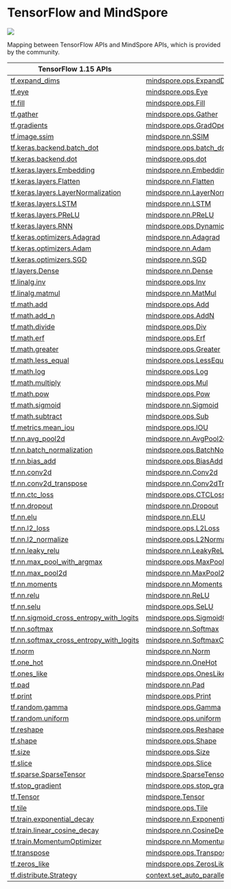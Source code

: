 # TensorFlow and MindSpore

<a href="https://gitee.com/mindspore/docs/blob/master/docs/mindspore/migration_guide/source_en/api_mapping/tensorflow_api_mapping.md" target="_blank"><img src="https://gitee.com/mindspore/docs/raw/master/resource/_static/logo_source.png"></a>

Mapping between TensorFlow APIs and MindSpore APIs, which is provided by the community.

| TensorFlow  1.15 APIs                                                                                                                               | MindSpore APIs                                                                                                                                                | Description |
|-----------------------------------------------------------------------------------------------------------------------------------------------------|-------------------------------------------------------------------------------------------------------------------------------------------------------------------|------|
| [tf.expand_dims](http://www.tensorflow.org/versions/r1.15/api_docs/python/tf/expand_dims)                                                           |[mindspore.ops.ExpandDims](https://mindspore.cn/docs/api/en/master/api_python/ops/mindspore.ops.ExpandDims.html)                                                   | same |
| [tf.eye](http://www.tensorflow.org/versions/r1.15/api_docs/python/tf/eye)                                                                           |[mindspore.ops.Eye](https://mindspore.cn/docs/api/en/master/api_python/ops/mindspore.ops.Eye.html)                                                                 | same |
| [tf.fill](http://www.tensorflow.org/versions/r1.15/api_docs/python/tf/fill)                                                                         |[mindspore.ops.Fill](https://mindspore.cn/docs/api/en/master/api_python/ops/mindspore.ops.Fill.html)                                                               | same |
| [tf.gather](http://www.tensorflow.org/versions/r1.15/api_docs/python/tf/gather)                                                                     |[mindspore.ops.Gather](https://mindspore.cn/docs/api/en/master/api_python/ops/mindspore.ops.Gather.html)                                                           | same |
| [tf.gradients](https://tensorflow.google.cn/versions/r1.15/api_docs/python/tf/gradients)                                                            |[mindspore.ops.GradOperation](https://www.mindspore.cn/docs/api/en/master/api_python/ops/mindspore.ops.GradOperation.html)                                         |[diff](https://www.mindspore.cn/docs/migration_guide/en/master/api_mapping/tensorflow_diff/GradOperation.html)|
| [tf.image.ssim](http://www.tensorflow.org/versions/r1.15/api_docs/python/tf/image/ssim)                                                             |[mindspore.nn.SSIM](https://mindspore.cn/docs/api/en/master/api_python/nn/mindspore.nn.SSIM.html)                                                                  | same |
| [tf.keras.backend.batch_dot](http://www.tensorflow.org/versions/r1.15/api_docs/python/tf/keras/backend/batch_dot)                                   |[mindspore.ops.batch_dot](https://mindspore.cn/docs/api/en/master/api_python/ops/mindspore.ops.batch_dot.html)                                                     | same |
| [tf.keras.backend.dot](http://www.tensorflow.org/versions/r1.15/api_docs/python/tf/keras/backend/dot)                                               |[mindspore.ops.dot](https://mindspore.cn/docs/api/en/master/api_python/ops/mindspore.ops.batch_dot.html)                                                           | same |
| [tf.keras.layers.Embedding](http://www.tensorflow.org/versions/r1.15/api_docs/python/tf/keras/layers/Embedding)                                     |[mindspore.nn.Embedding](https://mindspore.cn/docs/api/en/master/api_python/nn/mindspore.nn.Embedding.html)                                                        | same |
| [tf.keras.layers.Flatten](http://www.tensorflow.org/versions/r1.15/api_docs/python/tf/keras/layers/Flatten)                                         |[mindspore.nn.Flatten](https://mindspore.cn/docs/api/en/master/api_python/nn/mindspore.nn.Flatten.html)                                                            | same |
| [tf.keras.layers.LayerNormalization](http://www.tensorflow.org/versions/r1.15/api_docs/python/tf/keras/layers/LayerNormalization)                   |[mindspore.nn.LayerNorm](https://mindspore.cn/docs/api/en/master/api_python/nn/mindspore.nn.LayerNorm.html)                                                        | same |
| [tf.keras.layers.LSTM](http://www.tensorflow.org/versions/r1.15/api_docs/python/tf/keras/layers/LSTM)                                               |[mindspore.nn.LSTM](https://mindspore.cn/docs/api/en/master/api_python/nn/mindspore.nn.LSTM.html)                                                                  | same |
| [tf.keras.layers.PReLU](http://www.tensorflow.org/versions/r1.15/api_docs/python/tf/keras/layers/PReLU)                                             |[mindspore.nn.PReLU](https://mindspore.cn/docs/api/en/master/api_python/nn/mindspore.nn.PReLU.html)                                                                | same |
| [tf.keras.layers.RNN](http://www.tensorflow.org/versions/r1.15/api_docs/python/tf/keras/layers/RNN)                                                 |[mindspore.ops.DynamicRNN](https://mindspore.cn/docs/api/en/master/api_python/ops/mindspore.ops.DynamicRNN.html)                                                   | same |
| [tf.keras.optimizers.Adagrad](http://www.tensorflow.org/versions/r1.15/api_docs/python/tf/keras/optimizers/Adagrad)                                 |[mindspore.nn.Adagrad](https://mindspore.cn/docs/api/en/master/api_python/nn/mindspore.nn.Adagrad.html)                                                            |[diff](https://www.mindspore.cn/docs/migration_guide/en/master/api_mapping/tensorflow_diff/Adagrad.html)|
| [tf.keras.optimizers.Adam](http://www.tensorflow.org/versions/r1.15/api_docs/python/tf/keras/optimizers/Adam)                                       |[mindspore.nn.Adam](https://mindspore.cn/docs/api/en/master/api_python/nn/mindspore.nn.Adam.html)                                                                  |[diff](https://www.mindspore.cn/docs/migration_guide/en/master/api_mapping/tensorflow_diff/Adam.html)|
| [tf.keras.optimizers.SGD](http://www.tensorflow.org/versions/r1.15/api_docs/python/tf/keras/optimizers/SGD)                                         |[mindspore.nn.SGD](https://mindspore.cn/docs/api/en/master/api_python/nn/mindspore.nn.SGD.html)                                                                    |[diff](https://www.mindspore.cn/docs/migration_guide/en/master/api_mapping/tensorflow_diff/SGD.html)|
| [tf.layers.Dense](http://www.tensorflow.org/versions/r1.15/api_docs/python/tf/layers/Dense)                                                         |[mindspore.nn.Dense](https://mindspore.cn/docs/api/en/master/api_python/nn/mindspore.nn.Dense.html)                                                                | same |
| [tf.linalg.inv](http://www.tensorflow.org/versions/r1.15/api_docs/python/tf/linalg/inv)                                                             |[mindspore.ops.Inv](https://mindspore.cn/docs/api/en/master/api_python/ops/mindspore.ops.Inv.html)                                                                 | same |
| [tf.linalg.matmul](http://www.tensorflow.org/versions/r1.15/api_docs/python/tf/linalg/matmul)                                                       |[mindspore.nn.MatMul](https://mindspore.cn/docs/api/en/master/api_python/nn/mindspore.nn.MatMul.html)                                                              | same |
| [tf.math.add](http://www.tensorflow.org/versions/r1.15/api_docs/python/tf/math/add)                                                                 |[mindspore.ops.Add](https://mindspore.cn/docs/api/en/master/api_python/ops/mindspore.ops.Add.html)                                                                 | same |
| [tf.math.add_n](http://www.tensorflow.org/versions/r1.15/api_docs/python/tf/math/add_n)                                                             |[mindspore.ops.AddN](https://mindspore.cn/docs/api/en/master/api_python/ops/mindspore.ops.AddN.html)                                                               | same |
| [tf.math.divide](http://www.tensorflow.org/versions/r1.15/api_docs/python/tf/math/divide)                                                           |[mindspore.ops.Div](https://mindspore.cn/docs/api/en/master/api_python/ops/mindspore.ops.Div.html)                                                                 | same |
| [tf.math.erf](http://www.tensorflow.org/versions/r1.15/api_docs/python/tf/math/erf)                                                                 |[mindspore.ops.Erf](https://mindspore.cn/docs/api/en/master/api_python/ops/mindspore.ops.Erf.html)                                                                 | same |
| [tf.math.greater](http://www.tensorflow.org/versions/r1.15/api_docs/python/tf/math/greater)                                                         |[mindspore.ops.Greater](https://mindspore.cn/docs/api/en/master/api_python/ops/mindspore.ops.Greater.html)                                                         | same |
| [tf.math.less_equal](http://www.tensorflow.org/versions/r1.15/api_docs/python/tf/math/less_equal)                                                   |[mindspore.ops.LessEqual](https://mindspore.cn/docs/api/en/master/api_python/ops/mindspore.ops.LessEqual.html)                                                     | same |
| [tf.math.log](http://www.tensorflow.org/versions/r1.15/api_docs/python/tf/math/log)                                                                 |[mindspore.ops.Log](https://mindspore.cn/docs/api/en/master/api_python/ops/mindspore.ops.Log.html)                                                                 | same |
| [tf.math.multiply](http://www.tensorflow.org/versions/r1.15/api_docs/python/tf/math/multiply)                                                       |[mindspore.ops.Mul](https://mindspore.cn/docs/api/en/master/api_python/ops/mindspore.ops.Mul.html)                                                                 | same |
| [tf.math.pow](http://www.tensorflow.org/versions/r1.15/api_docs/python/tf/math/pow)                                                                 |[mindspore.ops.Pow](https://mindspore.cn/docs/api/en/master/api_python/ops/mindspore.ops.Pow.html)                                                                 | same |
| [tf.math.sigmoid](http://www.tensorflow.org/versions/r1.15/api_docs/python/tf/math/sigmoid)                                                         |[mindspore.nn.Sigmoid](https://mindspore.cn/docs/api/en/master/api_python/nn/mindspore.nn.Sigmoid.html)                                                            | same |
| [tf.math.subtract](http://www.tensorflow.org/versions/r1.15/api_docs/python/tf/math/subtract)                                                       |[mindspore.ops.Sub](https://mindspore.cn/docs/api/en/master/api_python/ops/mindspore.ops.Sub.html)                                                                 | same |
| [tf.metrics.mean_iou](http://www.tensorflow.org/versions/r1.15/api_docs/python/tf/metrics/mean_iou)                                                 |[mindspore.ops.IOU](https://mindspore.cn/docs/api/en/master/api_python/ops/mindspore.ops.IOU.html)                                                                 | same |
| [tf.nn.avg_pool2d](http://www.tensorflow.org/versions/r1.15/api_docs/python/tf/nn/avg_pool2d)                                                       |[mindspore.nn.AvgPool2d](https://mindspore.cn/docs/api/en/master/api_python/nn/mindspore.nn.AvgPool2d.html)                                                        | same |
| [tf.nn.batch_normalization](http://www.tensorflow.org/versions/r1.15/api_docs/python/tf/nn/batch_normalization)                                     |[mindspore.ops.BatchNorm](https://mindspore.cn/docs/api/en/master/api_python/ops/mindspore.ops.BatchNorm.html)                                                     | same |
| [tf.nn.bias_add](http://www.tensorflow.org/versions/r1.15/api_docs/python/tf/nn/bias_add)                                                           |[mindspore.ops.BiasAdd](https://mindspore.cn/docs/api/en/master/api_python/ops/mindspore.ops.BiasAdd.html)                                                         | same |
| [tf.nn.conv2d](http://www.tensorflow.org/versions/r1.15/api_docs/python/tf/nn/conv2d)                                                               |[mindspore.nn.Conv2d](https://mindspore.cn/docs/api/en/master/api_python/nn/mindspore.nn.Conv2d.html)                                                              | same |
| [tf.nn.conv2d_transpose](http://www.tensorflow.org/versions/r1.15/api_docs/python/tf/nn/conv2d_transpose)                                           |[mindspore.nn.Conv2dTranspose](https://mindspore.cn/docs/api/en/master/api_python/nn/mindspore.nn.Conv2dTranspose.html)                                            | same |
| [tf.nn.ctc_loss](http://www.tensorflow.org/versions/r1.15/api_docs/python/tf/nn/ctc_loss)                                                           |[mindspore.ops.CTCLoss](https://mindspore.cn/docs/api/en/master/api_python/ops/mindspore.ops.CTCLoss.html)                                                         | same |
| [tf.nn.dropout](http://www.tensorflow.org/versions/r1.15/api_docs/python/tf/nn/dropout)                                                             |[mindspore.nn.Dropout](https://mindspore.cn/docs/api/en/master/api_python/nn/mindspore.nn.Dropout.html)                                                            | same |
| [tf.nn.elu](http://www.tensorflow.org/versions/r1.15/api_docs/python/tf/nn/elu)                                                                     |[mindspore.nn.ELU](https://mindspore.cn/docs/api/en/master/api_python/nn/mindspore.nn.ELU.html)                                                                    | same |
| [tf.nn.l2_loss](http://www.tensorflow.org/versions/r1.15/api_docs/python/tf/nn/l2_loss)                                                             |[mindspore.ops.L2Loss](https://mindspore.cn/docs/api/en/master/api_python/ops/mindspore.ops.L2Loss.html)                                                           | same |
| [tf.nn.l2_normalize](http://www.tensorflow.org/versions/r1.15/api_docs/python/tf/nn/l2_normalize)                                                   |[mindspore.ops.L2Normalize](https://mindspore.cn/docs/api/en/master/api_python/ops/mindspore.ops.L2Normalize.html)                                                 | same |
| [tf.nn.leaky_relu](http://www.tensorflow.org/versions/r1.15/api_docs/python/tf/nn/leaky_relu)                                                       |[mindspore.nn.LeakyReLU](https://mindspore.cn/docs/api/en/master/api_python/nn/mindspore.nn.LeakyReLU.html)                                                        | same |
| [tf.nn.max_pool_with_argmax](http://www.tensorflow.org/versions/r1.15/api_docs/python/tf/nn/max_pool_with_argmax)                                   |[mindspore.ops.MaxPoolWithArgmax](https://mindspore.cn/docs/api/en/master/api_python/ops/mindspore.ops.MaxPoolWithArgmax.html)                                     | same |
| [tf.nn.max_pool2d](http://www.tensorflow.org/versions/r1.15/api_docs/python/tf/nn/max_pool2d)                                                       |[mindspore.nn.MaxPool2d](https://mindspore.cn/docs/api/en/master/api_python/nn/mindspore.nn.MaxPool2d.html)                                                        | same |
| [tf.nn.moments](http://www.tensorflow.org/versions/r1.15/api_docs/python/tf/nn/moments)                                                             |[mindspore.nn.Moments](https://mindspore.cn/docs/api/en/master/api_python/nn/mindspore.nn.Moments.html)                                                            | same |
| [tf.nn.relu](http://www.tensorflow.org/versions/r1.15/api_docs/python/tf/nn/relu)                                                                   |[mindspore.nn.ReLU](https://mindspore.cn/docs/api/en/master/api_python/nn/mindspore.nn.ReLU.html)                                                                  | same |
| [tf.nn.selu](http://www.tensorflow.org/versions/r1.15/api_docs/python/tf/nn/selu)                                                                   |[mindspore.ops.SeLU](https://mindspore.cn/docs/api/en/master/api_python/ops/mindspore.ops.SeLU.html)                                                               | same |
| [tf.nn.sigmoid_cross_entropy_with_logits](http://www.tensorflow.org/versions/r1.15/api_docs/python/tf/nn/sigmoid_cross_entropy_with_logits)         |[mindspore.ops.SigmoidCrossEntropyWithLogits](https://mindspore.cn/docs/api/en/master/api_python/ops/mindspore.ops.SigmoidCrossEntropyWithLogits.html)             | same |
| [tf.nn.softmax](http://www.tensorflow.org/versions/r1.15/api_docs/python/tf/nn/softmax)                                                             |[mindspore.nn.Softmax](https://mindspore.cn/docs/api/en/master/api_python/nn/mindspore.nn.Softmax.html)                                                            | same |
| [tf.nn.softmax_cross_entropy_with_logits](http://www.tensorflow.org/versions/r1.15/api_docs/python/tf/nn/softmax_cross_entropy_with_logits)         |[mindspore.nn.SoftmaxCrossEntropyWithLogits](https://mindspore.cn/docs/api/en/master/api_python/nn/mindspore.nn.SoftmaxCrossEntropyWithLogits.html)                |[diff](https://www.mindspore.cn/docs/migration_guide/en/master/api_mapping/tensorflow_diff/SoftmaxCrossEntropyWithLogits.html)|
| [tf.norm](http://www.tensorflow.org/versions/r1.15/api_docs/python/tf/norm)                                                                         |[mindspore.nn.Norm](https://mindspore.cn/docs/api/en/master/api_python/nn/mindspore.nn.Norm.html)                                                                  | same |
| [tf.one_hot](http://www.tensorflow.org/versions/r1.15/api_docs/python/tf/one_hot)                                                                   |[mindspore.nn.OneHot](https://mindspore.cn/docs/api/en/master/api_python/nn/mindspore.nn.OneHot.html)                                                              | same |
| [tf.ones_like](http://www.tensorflow.org/versions/r1.15/api_docs/python/tf/ones_like)                                                               |[mindspore.ops.OnesLike](https://mindspore.cn/docs/api/en/master/api_python/ops/mindspore.ops.OnesLike.html)                                                       | same |
| [tf.pad](http://www.tensorflow.org/versions/r1.15/api_docs/python/tf/pad)                                                                           |[mindspore.nn.Pad](https://mindspore.cn/docs/api/en/master/api_python/nn/mindspore.nn.Pad.html)                                                                    | same |
| [tf.print](http://www.tensorflow.org/versions/r1.15/api_docs/python/tf/print)                                                                       |[mindspore.ops.Print](https://mindspore.cn/docs/api/en/master/api_python/ops/mindspore.ops.Print.html)                                                             | same |
| [tf.random.gamma](http://www.tensorflow.org/versions/r1.15/api_docs/python/tf/random/gamma)                                                         |[mindspore.ops.Gamma](https://mindspore.cn/docs/api/en/master/api_python/ops/mindspore.ops.Gamma.html)                                                             | same |
| [tf.random.uniform](http://www.tensorflow.org/versions/r1.15/api_docs/python/tf/random/uniform)                                                     |[mindspore.ops.uniform](https://mindspore.cn/docs/api/en/master/api_python/ops/mindspore.ops.uniform.html)                                                         | same |
| [tf.reshape](http://www.tensorflow.org/versions/r1.15/api_docs/python/tf/reshape)                                                                   |[mindspore.ops.Reshape](https://mindspore.cn/docs/api/en/master/api_python/ops/mindspore.ops.Reshape.html)                                                         | same |
| [tf.shape](http://www.tensorflow.org/versions/r1.15/api_docs/python/tf/shape)                                                                       |[mindspore.ops.Shape](https://mindspore.cn/docs/api/en/master/api_python/ops/mindspore.ops.Shape.html)                                                             | same |
| [tf.size](http://www.tensorflow.org/versions/r1.15/api_docs/python/tf/size)                                                                         |[mindspore.ops.Size](https://mindspore.cn/docs/api/en/master/api_python/ops/mindspore.ops.Size.html)                                                               | same |
| [tf.slice](http://www.tensorflow.org/versions/r1.15/api_docs/python/tf/slice)                                                                       |[mindspore.ops.Slice](https://mindspore.cn/docs/api/en/master/api_python/ops/mindspore.ops.Slice.html)                                                             | same |
| [tf.sparse.SparseTensor](https://tensorflow.google.cn/versions/r1.15/api_docs/python/tf/sparse/SparseTensor)                                        |[mindspore.SparseTensor](https://www.mindspore.cn/docs/api/en/master/api_python/mindspore/mindspore.SparseTensor.html)                                             | same |
| [tf.stop_gradient](https://tensorflow.google.cn/versions/r1.15/api_docs/python/tf/stop_gradient)                                                    |[mindspore.ops.stop_gradient](https://www.mindspore.cn/tutorials/en/master/autograd.html#stop-gradient)                                                            | same |
| [tf.Tensor](https://tensorflow.google.cn/versions/r1.15/api_docs/python/tf/Tensor)                                                                  |[mindspore.Tensor](https://www.mindspore.cn/docs/api/en/master/api_python/mindspore/mindspore.Tensor.html)                                                         | same |
| [tf.tile](http://www.tensorflow.org/versions/r1.15/api_docs/python/tf/tile)                                                                         |[mindspore.ops.Tile](https://mindspore.cn/docs/api/en/master/api_python/ops/mindspore.ops.Tile.html)                                                               | same |
| [tf.train.exponential_decay](http://www.tensorflow.org/versions/r1.15/api_docs/python/tf/train/exponential_decay)                                   |[mindspore.nn.ExponentialDecayLR](https://mindspore.cn/docs/api/en/master/api_python/nn/mindspore.nn.ExponentialDecayLR.html)                                      | same |
| [tf.train.linear_cosine_decay](http://www.tensorflow.org/versions/r1.15/api_docs/python/tf/train/linear_cosine_decay)                               |[mindspore.nn.CosineDecayLR](https://mindspore.cn/docs/api/en/master/api_python/nn/mindspore.nn.CosineDecayLR.html)                                                |[diff](https://www.mindspore.cn/docs/migration_guide/en/master/api_mapping/tensorflow_diff/CosineDecayLR.html)|
| [tf.train.MomentumOptimizer](http://www.tensorflow.org/versions/r1.15/api_docs/python/tf/train/MomentumOptimizer)                                   |[mindspore.nn.Momentum](https://mindspore.cn/docs/api/en/master/api_python/nn/mindspore.nn.Momentum.html)                                                          |[diff](https://www.mindspore.cn/docs/migration_guide/en/master/api_mapping/tensorflow_diff/Momentum.html)|
| [tf.transpose](http://www.tensorflow.org/versions/r1.15/api_docs/python/tf/transpose)                                                               |[mindspore.ops.Transpose](https://mindspore.cn/docs/api/en/master/api_python/ops/mindspore.ops.Transpose.html)                                                     | same |
| [tf.zeros_like](http://www.tensorflow.org/versions/r1.15/api_docs/python/tf/zeros_like)                                                             |[mindspore.ops.ZerosLike](https://mindspore.cn/docs/api/en/master/api_python/ops/mindspore.ops.ZerosLike.html)                                                     | same |
| [tf.distribute.Strategy](http://www.tensorflow.org/versions/r1.15/api_docs/python/tf/distribute/Strategy)                                           |[context.set_auto_parallel_context(ParallelMode=ParallelMode.DataParallel)](https://mindspore.cn/docs/api/zh-CN/master/api_python/mindspore.context.html#mindspore.context.set_auto_parallel_context) |  [diff](https://www.mindspore.cn/docs/migration_guide/en/master/api_mapping/tensorflow_diff/DistributedTrain.html)|

